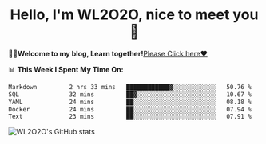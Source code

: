 <h1 align = "center">Hello, I'm WL2O2O, nice to meet you 👋</h1>

🧑‍💻**Welcome to my blog, Learn together!**[Please Click here❤️](https://wl2o2o.github.io)

📊 **This Week I Spent My Time On:**
<!--START_SECTION:waka-->

```txt
Markdown         2 hrs 33 mins   ████████████▓░░░░░░░░░░░░   50.76 %
SQL              32 mins         ██▓░░░░░░░░░░░░░░░░░░░░░░   10.67 %
YAML             24 mins         ██░░░░░░░░░░░░░░░░░░░░░░░   08.18 %
Docker           24 mins         ██░░░░░░░░░░░░░░░░░░░░░░░   07.94 %
Text             23 mins         ██░░░░░░░░░░░░░░░░░░░░░░░   07.91 %
```

<!--END_SECTION:waka-->

![WL2O2O's GitHub stats](https://github-readme-stats.vercel.app/api?username=wl2o2o&show_icons=true)


<!--
**WL2O2O/WL2O2O** is a ✨ _special_ ✨ repository because its `README.md` (this file) appears on your GitHub profile.

Here are some ideas to get you started:

- 🔭 I’m currently working on ...
- 🌱 I’m currently learning ...
- 👯 I’m looking to collaborate on ...
- 🤔 I’m looking for help with ...
- 💬 Ask me about ...
- 📫 How to reach me: ...
- 😄 Pronouns: ...
- ⚡ Fun fact: ...
-->
